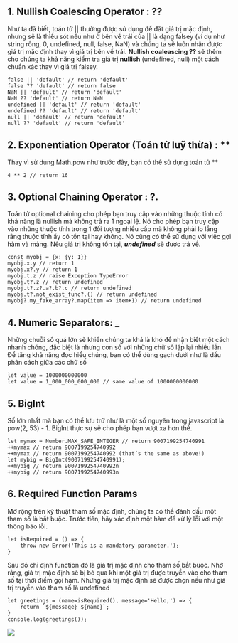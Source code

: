 ## 1. Nullish Coalescing Operator : ??

Như ta đã biết, toán tử || thường được sử dụng để đăt giá trị mặc định, nhưng sẽ là thiếu sót nếu như ở bên vế trái của || là dạng falsey (ví dụ như string rỗng, 0, undefined, null, false, NaN) và chúng ta sẽ luôn nhận được giá trị mặc định thay vì giá trị bên vế trái. **Nullish coaleascing ??** sẽ thêm cho chúng ta khả năng kiểm tra giá trị **nullish** (undefined, null) một cách chuẩn xác thay vì giá trị falsey.

```
false || 'default' // return 'default'
false ?? 'default' // return false
NaN || 'default' // return 'default'
NaN ?? 'default' // return NaN
undefined || 'default' // return 'default'
undefined ?? 'default' // return 'default'
null || 'default' // return 'default'
null ?? 'default' // return 'default'
```

## 2. Exponentiation Operator (Toán tử luỹ thừa) : **

Thay vì sử dụng Math.pow như trước đây, bạn có thể sử dụng toán tử **

```
4 ** 2 // return 16
```

## 3. Optional Chaining Operator : ?.

Toán tử optional chaining cho phép bạn truy cập vào những thuộc tính có khả năng là nullish mà không trả ra 1 ngoại lệ. Nó cho phép bạn truy cập vào những thuộc tính trong 1 đối tượng nhiều cấp mà không phải lo lắng rằng thuộc tính ấy có tồn tại hay không. Nó cũng có thể sử dụng với việc gọi hàm và mảng. Nếu giá trị không tồn tại, ***undefined*** sẽ được trả về.

```
const myobj = {x: {y: 1}}
myobj.x.y // return 1
myobj.x?.y // return 1
myobj.t.z // raise Exception TypeError
myobj.t?.z // return undefined
myobj.t?.z?.a?.b?.c // return undefined
myobj.t?.not_exist_func?.() // return undefined
myobj?.my_fake_array?.map(item => item+1) // return undefined
```

## 4. Numeric Separators: _

Những chuỗi số quá lớn sẽ khiến chúng ta khá là khó để nhận biết một cách nhanh chóng, đặc biệt là nhưng con số với những chữ số lặp lại nhiều lần. Để tăng khả năng đọc hiểu chúng, bạn có thể dùng gạch dưới như là dấu phân cách giữa các chữ số

```
let value = 1000000000000
let value = 1_000_000_000_000 // same value of 1000000000000
```

## 5. BigInt

Số lớn nhất mà bạn có thể lưu trữ như là một số nguyên trong javascript là pow(2, 53) - 1. BigInt thực sự sẽ cho phép bạn vượt xa hơn thế.

```
let mymax = Number.MAX_SAFE_INTEGER // return 9007199254740991
++mymax // return 9007199254740992
++mymax // return 9007199254740992 (that’s the same as above!)
let mybig = BigInt(9007199254740991);
++mybig // return 9007199254740992n
++mybig // return 9007199254740993n
```

## 6. Required Function Params

Mở rộng trên kỹ thuật tham số mặc định, chúng ta có thể đánh dấu một tham số là bắt buộc. Trước tiên, hãy xác định một hàm để xử lý lỗi với một thông báo lỗi.

```
let isRequired = () => {
    throw new Error('This is a mandatory parameter.');
}
```

Sau đó chỉ định function đó là giá trị mặc định cho tham số bắt buộc. Nhớ rằng, giá trị mặc định sẽ bị bỏ qua khi một giá trị được truyền vào cho tham số tại thời điểm gọi hàm. Nhưng giá trị mặc định sẽ được chọn nếu như giá trị truyền vào tham số là undefined

```
let greetings = (name=isRequired(), message='Hello,') => {
    return `${message} ${name}`;
}
console.log(greetings());
```

![](https://images.viblo.asia/bcec030b-5315-4b4b-a622-9d21d0874a59.png)